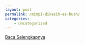 ```yaml
---
layout: post
permalink: /mimpi-dikasih-es-buah/
categories:
    - Uncategorized
---
```


[Baca Selengkapnya](/03)